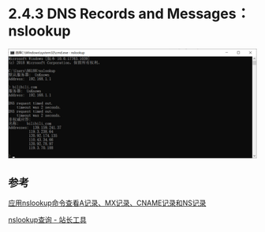 # 2.4.3 DNS Records and Messages：nslookup

![1](image/1.png)

## 参考

[应用nslookup命令查看A记录、MX记录、CNAME记录和NS记录](https://blog.csdn.net/qq_38058202/article/details/80468688)

[nslookup查询 - 站长工具](http://tool.chinaz.com/nslookup/)
